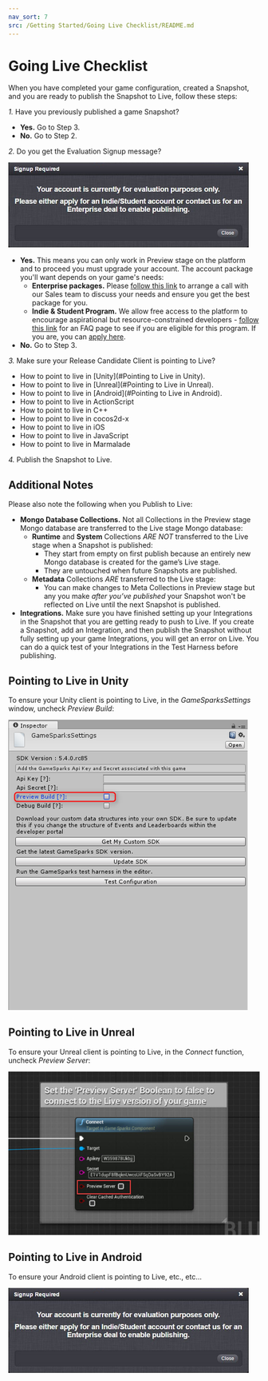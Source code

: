 ```yaml
---
nav_sort: 7
src: /Getting Started/Going Live Checklist/README.md
---
```


# Going Live Checklist

When you have completed your game configuration, created a Snapshot, and you are ready to publish the Snapshot to Live, follow these steps:

*1.*	Have you previously published a game Snapshot?
* **Yes.**	Go to Step 3.
* **No.**	Go to Step 2.

*2.*	Do you get the Evaluation Signup message?

![](img/Checklist/1.png)

* **Yes.** This means you can only work in Preview stage on the platform and to proceed you must upgrade your account. The account package you'll want depends on your game's needs:
  * **Enterprise packages.** Please [follow this link](https://www.gamesparks.com/enterprise-packages/) to arrange a call with our Sales team to discuss your needs and ensure you get the best package for you.
  * **Indie & Student Program.** We allow free access to the platform to encourage aspirational but resource-constrained developers - [follow this link](https://www.gamesparks.com/indie-student-programme-faq/) for an FAQ page to see if you are eligible for this program. If you are, you can [apply here](https://www.gamesparks.com/indie-student-programme/).
* **No.**	Go to Step 3.

*3.*	Make sure your Release Candidate Client is pointing to Live?
* How to point to live in [Unity](#Pointing to Live in Unity).
* How to point to live in [Unreal](#Pointing to Live in Unreal).
* How to point to live in [Android](#Pointing to Live in Android).
* How to point to live in ActionScript
* How to point to live in C++
* How to point to live in cocos2d-x
* How to point to live in iOS
* How to point to live in JavaScript
* How to point to live in Marmalade


*4.*	Publish the Snapshot to Live.

## Additional Notes

Please also note the following when you Publish to Live:
* **Mongo Database Collections.** Not all Collections in the Preview stage Mongo database are transferred to the Live stage Mongo database:
  * **Runtime** and **System** Collections *ARE NOT* transferred to the Live stage when a Snapshot is published:
    * They start from empty on first publish because an entirely new Mongo database is created for the game’s Live stage.
    * They are untouched when future Snapshots are published.
  * **Metadata** Collections *ARE* transferred to the Live stage:
    * You can make changes to Meta Collections in Preview stage but any you make *after you’ve published* your Snapshot won't be reflected on Live until the next Snapshot is published.
* **Integrations.** Make sure you have finished setting up your Integrations in the Snapshot that you are getting ready to push to Live. If you create a Snapshot, add an Integration, and then publish the Snapshot without fully setting up your game Integrations, you will get an error on Live. You can do a quick test of your Integrations in the Test Harness before publishing.

## Pointing to Live in Unity

To ensure your Unity client is pointing to Live, in the *GameSparksSettings* window, uncheck *Preview Build*:

![](img/Checklist/3.png)

## Pointing to Live in Unreal

To ensure your Unreal client is pointing to Live, in the *Connect* function, uncheck *Preview Server*:

![](img/Checklist/2.jpg)

## Pointing to Live in Android

To ensure your Android client is pointing to Live, etc., etc...

![](img/Checklist/1.png)
